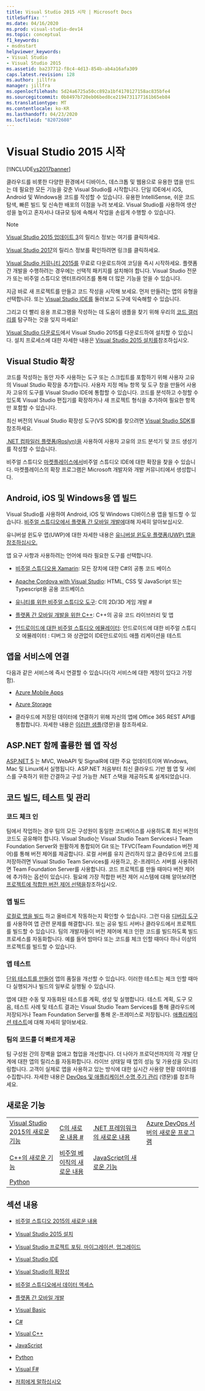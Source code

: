 ```yaml
---
title: Visual Studio 2015 시작 | Microsoft Docs
titleSuffix: ''
ms.date: 04/16/2020
ms.prod: visual-studio-dev14
ms.topic: conceptual
f1_keywords:
- msdnstart
helpviewer_keywords:
- Visual Studio
- Visual Studio 2015
ms.assetid: ba237712-f8c4-4d13-854b-ab4a16afa309
caps.latest.revision: 128
ms.author: jillfra
manager: jillfra
ms.openlocfilehash: 5d24a6725a50cc892a1bf4170127158ac835bfe4
ms.sourcegitcommit: 0b8497b720eb06bed8ce2194731177161b65eb84
ms.translationtype: MT
ms.contentlocale: ko-KR
ms.lasthandoff: 04/23/2020
ms.locfileid: "82072608"
---
```

# <a name="welcome-to-visual-studio-2015"></a>Visual Studio 2015 시작
[!INCLUDE[vs2017banner](includes/vs2017banner.md)]

클라우드를 비롯한 다양한 환경에서 디바이스, 데스크톱 및 웹용으로 유용한 앱을 만드는 데 필요한 모든 기능을 갖춘 Visual Studio를 시작합니다. 단일 IDE에서 iOS, Android 및 Windows용 코드를 작성할 수 있습니다. 유용한 IntelliSense, 쉬운 코드 탐색, 빠른 빌드 및 신속한 배포의 이점을 누려 보세요. Visual Studio를 사용하여 생산성을 높이고 혼자서나 대규모 팀에 속해서 작업을 손쉽게 수행할 수 있습니다.

> [!NOTE]
> [Visual Studio 2015 업데이트 3](https://docs.microsoft.com/visualstudio/releasenotes/vs2015-update3-vs)의 릴리스 정보는 여기를 클릭하세요.
>
> [Visual Studio 2017](https://www.visualstudio.com/news/releasenotes/vs2017-relnotes)의 릴리스 정보를 확인하려면 링크를 클릭하세요.

 [Visual Studio 커뮤니티 2015를](https://visualstudio.microsoft.com/vs/older-downloads/) 무료로 다운로드하여 코딩을 즉시 시작하세요. 플랫폼 간 개발을 수행하려는 경우에는 선택적 패키지를 설치해야 합니다. Visual Studio 전문가 또는 비주얼 스튜디오 엔터프라이즈를 통해 더 많은 기능을 얻을 수 있습니다.

 지금 바로 새 프로젝트를 만들고 코드 작성을 시작해 보세요. 먼저 만들려는 앱의 유형을 선택합니다. 또는 [Visual Studio IDE를](./ide/visual-studio-ide.md) 둘러보고 도구에 익숙해할 수 있습니다.

 그리고 더 빨리 응용 프로그램을 작성하는 데 도움이 샘플을 찾기 위해 우리의 [코드 갤러리를](https://code.msdn.microsoft.com/) 탐구하는 것을 잊지 마세요!

 [Visual Studio 다운로드](https://visualstudio.microsoft.com/vs/older-downloads/)에서 Visual Studio 2015를 다운로드하여 설치할 수 있습니다. 설치 프로세스에 대한 자세한 내용은 [Visual Studio 2015 설치를](./install/install-visual-studio-2015.md)참조하십시오.

## <a name="extend-visual-studio"></a>Visual Studio 확장
 코드를 작성하는 동안 자주 사용하는 도구 또는 스크립트를 포함하기 위해 사용자 고유의 Visual Studio 확장을 추가합니다. 사용자 지정 메뉴 항목 및 도구 창을 만들어 사용자 고유의 도구를 Visual Studio IDE에 통합할 수 있습니다. 코드를 분석하고 수정할 수 있도록 Visual Studio 편집기를 확장하거나 새 프로젝트 형식을 추가하여 필요한 항목만 포함할 수 있습니다.

 최신 버전의 Visual Studio 확장성 도구(VS SDK)를 찾으려면 [Visual Studio SDK](./extensibility/visual-studio-sdk.md)를 참조하세요.

 [.NET 컴파일러 플랫폼(Roslyn)을](https://github.com/dotnet/Roslyn) 사용하여 사용자 고유의 코드 분석기 및 코드 생성기를 작성할 수 있습니다. 

 비주얼 스튜디오 [마켓플레이스에서](https://visualstudiogallery.msdn.microsoft.com/)비주얼 스튜디오 IDE에 대한 확장을 찾을 수 있습니다. 마켓플레이스의 확장 프로그램은 Microsoft 개발자와 개발 커뮤니티에서 생성합니다.

## <a name="build-apps-for-android-ios-and-windows"></a>Android, iOS 및 Windows용 앱 빌드
 Visual Studio를 사용하여 Android, iOS 및 Windows 디바이스용 앱을 빌드할 수 있습니다. [비주얼 스튜디오에서 플랫폼 간 모바일 개발에](./cross-platform/cross-platform-mobile-development-in-visual-studio.md)대해 자세히 알아보십시오.

 유니버설 윈도우 앱(UWP)에 대한 자세한 내용은 [유니버설 윈도우 플랫폼(UWP) 앱을 참조하십시오.](https://docs.microsoft.com/windows/uwp/get-started/universal-application-platform-guide)

 앱 요구 사항과 사용하려는 언어에 따라 필요한 도구를 선택합니다.

- [비주얼 스튜디오용 Xamarin](./cross-platform/build-apps-with-native-ui-using-xamarin-in-visual-studio.md): 모든 장치에 대한 C#의 공통 코드 베이스

- [Apache Cordova with Visual Studio](https://msdn.microsoft.com/library/db446f2c-6ba4-4c76-aac5-4c66f43b8c42): HTML, CSS 및 JavaScript 또는 Typescript용 공용 코드베이스

- [유니티를 위한 비주얼 스튜디오 도구](./cross-platform/visual-studio-tools-for-unity.md): C의 2D/3D 게임 개발 #

- [플랫폼 간 모바일 개발을 위한 C++](./cross-platform/visual-cpp-for-cross-platform-mobile-development.md): C++의 공유 코드 라이브러리 및 앱

- [안드로이드에 대한 비주얼 스튜디오 에뮬레이터](./cross-platform/visual-studio-emulator-for-android.md): 안드로이드에 대한 비주얼 스튜디오 에뮬레이터 : 디버그 와 상관없이 IDE안드로이드 애플 리케이션을 테스트

## <a name="connect-your-apps-to-services"></a>앱을 서비스에 연결
 다음과 같은 서비스에 즉시 연결할 수 있습니다(각 서비스에 대한 계정이 있다고 가정함).

- [Azure Mobile Apps](https://azure.microsoft.com/documentation/services/mobile-services/)

- [Azure Storage](https://azure.microsoft.com/documentation/services/storage/)

- 클라우드에 저장된 데이터에 연결하기 위해 자신의 앱에 Office 365 REST API를 통합합니다. 자세한 내용은 [이러한 샘플](https://docs.microsoft.com/samples/browse/?products=office-365&term=REST)(영문)을 참조하세요.

## <a name="write-great-web-apps-with-aspnet"></a>ASP.NET 함께 훌륭한 웹 앱 작성
 [ASP.NET 5](https://docs.microsoft.com/aspnet/core/?view=aspnetcore-3.0) 는 MVC, WebAPI 및 SignalR에 대한 주요 업데이트이며 Windows, Mac 및 Linux에서 실행됩니다.  ASP.NET 처음부터 최신 클라우드 기반 웹 앱 및 서비스를 구축하기 위한 간결하고 구성 가능한 .NET 스택을 제공하도록 설계되었습니다.

## <a name="build-test-and-manage-your-code"></a>코드 빌드, 테스트 및 관리

### <a name="check-in-your-code"></a>코드 체크 인
 팀에서 작업하는 경우 팀의 모든 구성원이 동일한 코드베이스를 사용하도록 최신 버전의 코드도 공유해야 합니다. Visual Studio는 Visual Studio Team Services나 Team Foundation Server와 원활하게 통합되어 Git 또는 TFVC(Team Foundation 버전 제어)를 통해 버전 제어를 제공합니다. 로컬 서버를 유지 관리하지 않고 클라우드에 코드를 저장하려면 Visual Studio Team Services를 사용하고, 온-프레미스 서버를 사용하려면 Team Foundation Server를 사용합니다. 코드 프로젝트를 만들 때마다 버전 제어에 추가하는 옵션이 있습니다. 필요에 가장 적합한 버전 제어 시스템에 대해 알아보려면 [프로젝트에 적합한 버전 제어 선택을](https://docs.microsoft.com/azure/devops/repos/tfvc/comparison-git-tfvc?view=azure-devops)참조하십시오.

### <a name="build-your-app"></a>앱 빌드
 [로컬로 앱을 빌드](./ide/compiling-and-building-in-visual-studio.md) 하고 올바르게 작동하는지 확인할 수 있습니다. 그런 다음 [디버깅 도구](./debugger/debugging-in-visual-studio.md) 를 사용하여 앱 관련 문제를 해결합니다. 또는 공유 빌드 서버나 클라우드에서 프로젝트를 빌드할 수 있습니다. 팀의 개발자들이 버전 제어에 체크 인한 코드를 빌드하도록 빌드 프로세스를 자동화합니다. 예를 들어 밤마다 또는 코드를 체크 인할 때마다 하나 이상의 프로젝트를 빌드할 수 있습니다.

### <a name="test-your-app"></a>앱 테스트
 [단위 테스트를 만들어](./test/unit-test-your-code.md) 앱의 품질을 개선할 수 있습니다. 이러한 테스트는 체크 인할 때마다 실행되거나 빌드의 일부로 실행될 수 있습니다.

 앱에 대한 수동 및 자동화된 테스트를 계획, 생성 및 실행합니다. 테스트 계획, 도구 모음, 테스트 사례 및 테스트 결과는 Visual Studio Team Services를 통해 클라우드에 저장되거나 Team Foundation Server를 통해 온-프레미스로 저장됩니다. [애플리케이션 테스트](https://msdn.microsoft.com/library/73baa961-c21f-43fe-bb92-3f59ae9b5945)에 대해 자세히 알아보세요.

### <a name="deliver-your-teams-code-faster"></a>팀의 코드를 더 빠르게 제공
 팀 구성원 간의 장벽을 없애고 협업을 개선합니다. 더 나아가 프로덕션까지의 각 개발 단계에 대한 앱의 릴리스를 자동화합니다. 라이브 상태일 때 앱의 성능 및 가용성을 모니터링합니다. 고객이 실제로 앱을 사용하고 있는 방식에 대한 실시간 사용량 현황 데이터를 수집합니다. 자세한 내용은 [DevOps 및 애플리케이션 수명 주기 관리](https://msdn.microsoft.com/library/74a1f71d-7f23-4c71-8fd7-89ede614fab6) (영문)를 참조하세요.

## <a name="whats-new"></a>새로운 기능

|||||
|-|-|-|-|
|[Visual Studio 2015의 새로운 기능](./what-s-new-in-visual-studio-2015.md)|[C의 새로운 내용 #](https://msdn.microsoft.com/library/9f18dc26-27fa-4603-a639-b573f07a117b)|[.NET 프레임워크의 새로운 내용](https://msdn.microsoft.com/library/1d971dd7-10fc-4692-8dac-30ca308fc0fa)|[Azure DevOps 서버의 새로운 프로그램](/azure/devops/server/whats-new)|
|[C++의 새로운 기능](https://docs.microsoft.com/previous-versions/hh409293(v=vs.140))|[비주얼 베이직의 새로운 내용](https://msdn.microsoft.com/library/d7e97396-7f42-4873-a81c-4ebcc4b6ca02)|[JavaScript의 새로운 기능](https://docs.microsoft.com/visualstudio/javascript/javascript-in-visual-studio?view=vs-2015#whats-new-in-javascript)||
|[Python](./python/getting-started-with-python.md)||||

## <a name="in-this-section"></a>섹션 내용

- [비주얼 스튜디오 2015의 새로운 내용](./what-s-new-in-visual-studio-2015.md)

- [Visual Studio 2015 설치](./install/install-visual-studio-2015.md)

- [Visual Studio 프로젝트 포팅, 마이그레이션, 업그레이드](./porting/porting-migrating-and-upgrading-visual-studio-projects.md)

- [Visual Studio IDE](./ide/visual-studio-ide.md)

- [Visual Studio의 확장성](./extensibility/extensibility-in-visual-studio.md)

- [비주얼 스튜디오에서 데이터 액세스](./data-tools/accessing-data-in-visual-studio.md)

- [플랫폼 간 모바일 개발](./cross-platform/cross-platform-mobile-development-in-visual-studio.md)

- [Visual Basic](https://docs.microsoft.com/dotnet/visual-basic/?view=vs-2015)

- [C#](https://docs.microsoft.com/dotnet/csharp/?view=vs-2015)

- [Visual C++](https://msdn.microsoft.com/library/e8dcc44c-a3e2-4ffe-887c-fd15b18dc458)

- [JavaScript](./javascript/javascript-in-visual-studio.md)

- [Python](./python/getting-started-with-python.md)

- [Visual F#](https://msdn.microsoft.com/library/66f52f8a-a034-4c32-bb83-fa5b030faa4d)

- [저희에게 말하십시오](./ide/talk-to-us.md)
